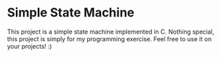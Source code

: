 # Simple State Machine
This project is a simple state machine implemented in C. Nothing special, this project is simply for my programming exercise. 
Feel free to use it on your projects! :)